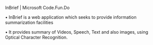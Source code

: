 InBrief | Microsoft Code.Fun.Do

• InBrief is a web application which seeks to provide information summarization facilities

• It provides summary of Videos, Speech, Text and also images, using Optical Character Recognition.
